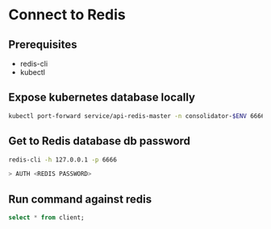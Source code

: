 # Connect to Redis

## Prerequisites
- redis-cli
- kubectl

## Expose kubernetes database locally
```bash
kubectl port-forward service/api-redis-master -n consolidator-$ENV 6666:6379
```

## Get to Redis database db password

```bash
redis-cli -h 127.0.0.1 -p 6666

> AUTH <REDIS PASSWORD>
```

## Run command against redis
```sql
select * from client;
```

